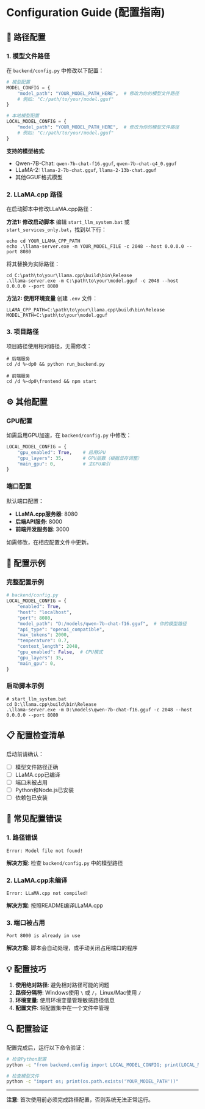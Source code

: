 # Configuration Guide (配置指南)

## 📁 路径配置

### 1. 模型文件路径

在 `backend/config.py` 中修改以下配置：

```python
# 模型配置
MODEL_CONFIG = {
    "model_path": "YOUR_MODEL_PATH_HERE",  # 修改为你的模型文件路径
    # 例如: "C:/path/to/your/model.gguf"
}

# 本地模型配置
LOCAL_MODEL_CONFIG = {
    "model_path": "YOUR_MODEL_PATH_HERE",  # 修改为你的模型文件路径
    # 例如: "C:/path/to/your/model.gguf"
}
```

**支持的模型格式**:
- Qwen-7B-Chat: `qwen-7b-chat-f16.gguf`, `qwen-7b-chat-q4_0.gguf`
- LLaMA-2: `llama-2-7b-chat.gguf`, `llama-2-13b-chat.gguf`
- 其他GGUF格式模型

### 2. LLaMA.cpp 路径

在启动脚本中修改LLaMA.cpp路径：

**方法1: 修改启动脚本**
编辑 `start_llm_system.bat` 或 `start_services_only.bat`，找到以下行：
```batch
echo cd YOUR_LLAMA_CPP_PATH
echo .\llama-server.exe -m YOUR_MODEL_FILE -c 2048 --host 0.0.0.0 --port 8080
```

将其替换为实际路径：
```batch
cd C:\path\to\your\llama.cpp\build\bin\Release
.\llama-server.exe -m C:\path\to\your\model.gguf -c 2048 --host 0.0.0.0 --port 8080
```

**方法2: 使用环境变量**
创建 `.env` 文件：
```env
LLAMA_CPP_PATH=C:\path\to\your\llama.cpp\build\bin\Release
MODEL_PATH=C:\path\to\your\model.gguf
```

### 3. 项目路径

项目路径使用相对路径，无需修改：
```batch
# 后端服务
cd /d %~dp0 && python run_backend.py

# 前端服务  
cd /d %~dp0\frontend && npm start
```

## ⚙️ 其他配置

### GPU配置

如需启用GPU加速，在 `backend/config.py` 中修改：
```python
LOCAL_MODEL_CONFIG = {
    "gpu_enabled": True,    # 启用GPU
    "gpu_layers": 35,       # GPU层数（根据显存调整）
    "main_gpu": 0,          # 主GPU索引
}
```

### 端口配置

默认端口配置：
- **LLaMA.cpp服务器**: 8080
- **后端API服务**: 8000  
- **前端开发服务器**: 3000

如需修改，在相应配置文件中更新。

## 🔧 配置示例

### 完整配置示例

```python
# backend/config.py
LOCAL_MODEL_CONFIG = {
    "enabled": True,
    "host": "localhost",
    "port": 8080,
    "model_path": "D:/models/qwen-7b-chat-f16.gguf",  # 你的模型路径
    "api_type": "openai_compatible",
    "max_tokens": 2000,
    "temperature": 0.7,
    "context_length": 2048,
    "gpu_enabled": False,  # CPU模式
    "gpu_layers": 35,
    "main_gpu": 0,
}
```

### 启动脚本示例

```batch
# start_llm_system.bat
cd D:\llama.cpp\build\bin\Release
.\llama-server.exe -m D:\models\qwen-7b-chat-f16.gguf -c 2048 --host 0.0.0.0 --port 8080
```

## 📋 配置检查清单

启动前请确认：

- [ ] 模型文件路径正确
- [ ] LLaMA.cpp已编译
- [ ] 端口未被占用
- [ ] Python和Node.js已安装
- [ ] 依赖包已安装

## 🚨 常见配置错误

### 1. 路径错误
```
Error: Model file not found!
```
**解决方案**: 检查 `backend/config.py` 中的模型路径

### 2. LLaMA.cpp未编译
```
Error: LLaMA.cpp not compiled!
```
**解决方案**: 按照README编译LLaMA.cpp

### 3. 端口被占用
```
Port 8000 is already in use
```
**解决方案**: 脚本会自动处理，或手动关闭占用端口的程序

## 💡 配置技巧

1. **使用绝对路径**: 避免相对路径可能的问题
2. **路径分隔符**: Windows使用 `\` 或 `/`，Linux/Mac使用 `/`
3. **环境变量**: 使用环境变量管理敏感路径信息
4. **配置文件**: 将配置集中在一个文件中管理

## 🔍 配置验证

配置完成后，运行以下命令验证：

```bash
# 检查Python配置
python -c "from backend.config import LOCAL_MODEL_CONFIG; print(LOCAL_MODEL_CONFIG)"

# 检查模型文件
python -c "import os; print(os.path.exists('YOUR_MODEL_PATH'))"
```

---

**注意**: 首次使用前必须完成路径配置，否则系统无法正常运行。
